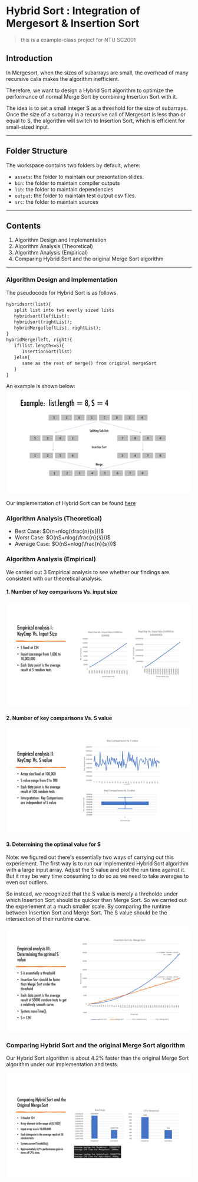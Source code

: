 # Hybrid Sort : Integration of Mergesort & Insertion Sort
> this is a example-class project for NTU SC2001

## Introduction

In Mergesort, when the sizes of subarrays are small, the overhead of many recursive calls makes the algorithm inefficient.

Therefore, we want to design a Hybrid Sort algorithm to optimize the performance of normal Merge Sort by combining Insertion Sort with it.

The idea is to set a small integer S as a threshold for the size of subarrays.
Once the size of a subarray in a recursive call of Mergesort is less than or equal to S,
the algorithm will switch to Insertion Sort, which is efficient for small-sized input.

----
## Folder Structure

The workspace contains two folders by default, where:

- `assets`: the folder to maintain our presentation slides.
- `bin`: the folder to maintain compiler outputs
- `lib`: the folder to maintain dependencies
- `output`: the folder to maintain test output csv files.
- `src`: the folder to maintain sources

---
## Contents
1. Algorithm Design and Implementation
2. Algorithm Analysis (Theoretical)
3. Algorithm Analysis (Empirical)
4. Comparing Hybrid Sort and the original Merge Sort algorithm

----


### Algorithm Design and Implementation
The pseudocode for Hybrid Sort is as follows
```
hybridsort(list){
   split list into two evenly sized lists
   hybridsort(leftList);
   hybridsort(rightList);
   hybridMerge(leftList, rightList);
}
hybridMerge(left, right){
   if(list.length<=S){
      InsertionSort(list)
   }else{
      same as the rest of merge() from original mergeSort
   }
}
```
An example is shown below:
![HybridSort example](./assets/Slide4.PNG)

Our implementation of Hybrid Sort can be found [here](./src/HybridSort.java)

### Algorithm Analysis (Theoretical)
* Best Case: $O(n+nlog(\frac{n}{s}))$
* Worst Case: $O(nS+nlog(\frac{n}{s}))$
* Average Case: $O(nS+nlog(\frac{n}{s}))$

### Algorithm Analysis (Empirical)

We carried out 3 Empirical analysis to see whether our findings are consistent with our theoretical analysis.

#### 1. Number of key comparisons Vs. input size
![Empirical Experiment 1](./assets/Slide12.PNG)
#### 2. Number of key comparisons Vs. S value
![Empirical Experiment 2](./assets/Slide13.PNG)
#### 3. Determining the optimal value for S

Note: we figured out there's essentially two ways of carrying out this experiement. The first way is to run our implemented Hybrid Sort algorithm with a large input array. Adjust the S value and plot the run time against it. But it may be very time consuming to do so as we need to take averages to even out outliers. 

So instead, we recognized that the S value is merely a threholde under which Insertion Sort should be quicker than Merge Sort. So we carried out the experiement at a much smaller scale. By comparing the runtime between Insertion Sort and Merge Sort. The S value should be the intersection of their runtime curve.

![Empirical Experiment 3](./assets/Slide14.PNG)

### Comparing Hybrid Sort and the original Merge Sort algorithm
Our Hybrid Sort algorithm is about 4.2% faster than the original Merge Sort algorithm under our implementation and tests.

![Comparing Hybrid Sort and the original Merge Sort algorithm](./assets/Slide16.PNG)


